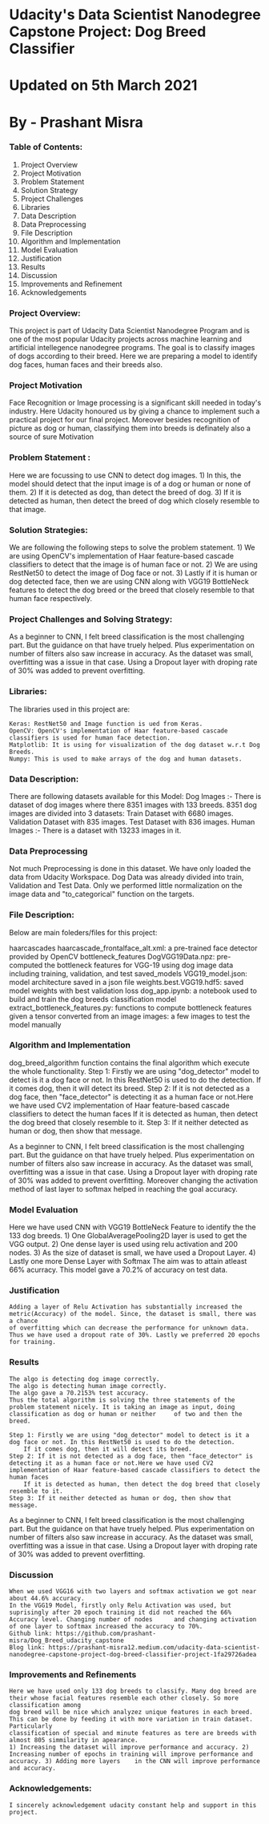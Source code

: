# Udacity's Data Scientist Nanodegree Capstone Project: Dog Breed Classifier
# Updated on 5th March 2021
# By - Prashant Misra

### Table of Contents:
1) Project Overview
2) Project Motivation
3) Problem Statement
4) Solution Strategy
5) Project Challenges
6) Libraries
7) Data Description
8) Data Preprocessing
9) File Description
10) Algorithm and Implementation
11) Model Evaluation
12) Justification
13) Results
14) Discussion
15) Improvements and Refinement
16) Acknowledgements


### Project Overview:
This project is part of Udacity Data Scientist Nanodegree Program and is one of the most popular Udacity projects across machine learning and artificial intellegence nanodegree programs. The goal is to classify images of dogs according to their breed. Here we are preparing a model to identify dog faces, human faces and their breeds also. 

### Project Motivation
Face Recognition or Image processing is a significant skill needed in today's industry. Here Udacity honoured us by giving a chance to implement such a practical project for our final project. Moreover besides recognition of picture as dog or human, classifying them into breeds is definately also a source of sure Motivation

### Problem Statement :
Here we are focussing to use CNN to detect dog images.
	1) In this, the model should detect that the input image is of a dog or human or none of them. 
	2) If it is detected as dog, than detect the breed of dog.
	3) If it is detected as human, then detect the breed of dog which closely resemble to that image.
	
### Solution Strategies:
We are following the following steps to solve the problem statement.
	1) We are using OpenCV's implementation of Haar feature-based cascade classifiers to detect that the image is of human face or not.
	2) We are using RestNet50 to detect the image of Dog face or not.
	3) Lastly if it is human or dog detected face, then we are using CNN along with VGG19 BottleNeck features to detect the dog breed or the breed that closely resemble to that human face respectively.
	
### Project Challenges and Solving Strategy:
As a beginner to CNN, I felt breed classification is the most challenging part. But the  guidance on that have truely helped. Plus experimentation on number of filters also saw increase in accuracy. As the dataset was small, overfitting was a issue in that case. Using a Dropout layer with droping rate of 30% was added to prevent overfitting.

### Libraries:
The libraries used in this project are:

	Keras: RestNet50 and Image function is ued from Keras.
	OpenCV: OpenCV's implementation of Haar feature-based cascade classifiers is used for human face detection.
	Matplotlib: It is using for visualization of the dog dataset w.r.t Dog Breeds.
	Numpy: This is used to make arrays of the dog and human datasets.

### Data Description:
There are following datasets available for this Model:
	Dog Images :- There is dataset of dog images where there 8351 images with 133 breeds.
			8351 dog images are divided into 3 datasets:
			Train Dataset with 6680 images.
			Validation Dataset with 835 images.
			Test Dataset with 836 images.
	Human Images :- There is a dataset with 13233 images in it.

### Data Preprocessing
Not much Preprocessing is done in this dataset. We have only loaded the data from Udacity Workspace. Dog Data was already divided into train, Validation and Test Data. Only we performed little normalization on the image data and "to_categorical" function on the targets. 

### File Description:
Below are main foleders/files for this project:

haarcascades
haarcascade_frontalface_alt.xml: a pre-trained face detector provided by OpenCV
bottleneck_features
DogVGG19Data.npz: pre-computed the bottleneck features for VGG-19 using dog image data including training, validation, and test
saved_models
VGG19_model.json: model architecture saved in a json file
weights.best.VGG19.hdf5: saved model weights with best validation loss
dog_app.ipynb: a notebook used to build and train the dog breeds classification model
extract_bottleneck_features.py: functions to compute bottleneck features given a tensor converted from an image
images: a few images to test the model manually
	
### Algorithm and Implementation
dog_breed_algorithm function contains the final algorithm which execute the whole functionality. 
	Step 1: Firstly we are using "dog_detector" model to detect is it a dog face or not. In this RestNet50 is used to do the detection.
		If it comes dog, then it will detect its breed.
	Step 2: If it is not detected as a dog face, then "face_detector" is detecting it as a human face or not.Here we have used CV2 implementation of Haar feature-based cascade classifiers to detect the human faces
		If it is detected as human, then detect the dog breed that closely resemble to it.
	Step 3: If it neither detected as human or dog, then show that message. 

As a beginner to CNN, I felt breed classification is the most challenging part. But the  guidance on that have truely helped. Plus experimentation on number of filters also saw increase in accuracy. As the dataset was small, overfitting was a issue in that case. Using a Dropout layer with droping rate of 30% was added to prevent overfitting. Moreover changing the activation method of last layer to softmax  helped in reaching the goal accuracy.

### Model Evaluation
Here we have used CNN with VGG19 BottleNeck Feature to identify the the 133 dog breeds. 
	1) One GlobalAveragePooling2D layer is used to get the VGG output.
	2) One dense layer is used using relu activation and 200 nodes.
	3) As the size of dataset is small, we have used a Dropout Layer.
	4) Lastly one more Dense Layer with Softmax 
The aim was to attain atleast 66% acurracy. This model gave a 70.2% of accuracy on test data.

### Justification
	Adding a layer of Relu Activation has substantially increased the metric(Accuracy) of the model. Since, the dataset is small, there was a chance 
	of overfitting which can decrease the performance for unknown data. Thus we have used a dropout rate of 30%. Lastly we preferred 20 epochs for training.

### Results
	The algo is detecting dog image correctly.
	The algo is detecting human image correctly.
	The algo gave a 70.2153% test accuracy.
	Thus the total algorithm is solving the three statements of the problem statement nicely. It is taking an image as input, doing classification as dog or human or neither 	  of two and then the breed.
	
	Step 1: Firstly we are using "dog_detector" model to detect is it a dog face or not. In this RestNet50 is used to do the detection.
		If it comes dog, then it will detect its breed.
	Step 2: If it is not detected as a dog face, then "face_detector" is detecting it as a human face or not.Here we have used CV2 implementation of Haar feature-based cascade classifiers to detect the human faces
		If it is detected as human, then detect the dog breed that closely resemble to it.
	Step 3: If it neither detected as human or dog, then show that message.
	
As a beginner to CNN, I felt breed classification is the most challenging part. But the  guidance on that have truely helped. Plus experimentation on number of filters also saw increase in accuracy. As the dataset was small, overfitting was a issue in that case. Using a Dropout layer with droping rate of 30% was added to prevent overfitting.

### Discussion
	When we used VGG16 with two layers and softmax activation we got near about 44.6% accuracy.
	In the VGG19 Model, firstly only Relu Activation was used, but suprisingly after 20 epoch training it did not reached the 66% Accuracy level. Changing number of nodes 		and changing activation of one layer to softmax increased the accuracy to 70%.
	Github link: https://github.com/prashant-misra/Dog_Breed_udacity_capstone
	Blog link: https://prashant-misra12.medium.com/udacity-data-scientist-nanodegree-capstone-project-dog-breed-classifier-project-1fa29726adea
### Improvements and Refinements
	Here we have used only 133 dog breeds to classify. Many dog breed are their whose facial features resemble each other closely. So more classification among 
	dog breed will be nice which analyzez unique features in each breed. This can be done by feeding it with more variation in train dataset. Particularly 
	classification of special and minute features as tere are breeds with almost 805 simmilarity in apearance.
	1) Increasing the dataset will improve performance and accuracy. 2) Increasing number of epochs in training will improve performance and accuracy. 3) Adding more layers 	in the CNN will improve performance and accuracy.
	
### Acknowledgements:
	I sincerely acknowledgement udacity constant help and support in this project.
